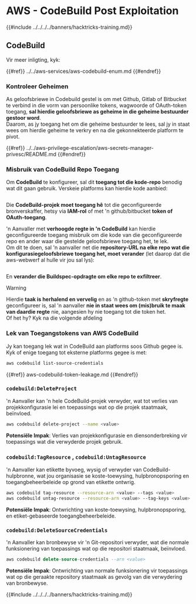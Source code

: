 # AWS - CodeBuild Post Exploitation

{{#include ../../../../banners/hacktricks-training.md}}

## CodeBuild

Vir meer inligting, kyk:

{{#ref}}
../../aws-services/aws-codebuild-enum.md
{{#endref}}

### Kontroleer Geheimen

As geloofsbriewe in Codebuild gestel is om met Github, Gitlab of Bitbucket te verbind in die vorm van persoonlike tokens, wagwoorde of OAuth-token toegang, **sal hierdie geloofsbriewe as geheime in die geheime bestuurder gestoor word**.\
Daarom, as jy toegang het om die geheime bestuurder te lees, sal jy in staat wees om hierdie geheime te verkry en na die gekonnekteerde platform te pivot.

{{#ref}}
../../aws-privilege-escalation/aws-secrets-manager-privesc/README.md
{{#endref}}

### Misbruik van CodeBuild Repo Toegang

Om **CodeBuild** te konfigureer, sal dit **toegang tot die kode-repo** benodig wat dit gaan gebruik. Verskeie platforms kan hierdie kode aanbied:

<figure><img src="../../../../images/image (96).png" alt=""><figcaption></figcaption></figure>

Die **CodeBuild-projek moet toegang hê** tot die geconfigureerde bronverskaffer, hetsy via **IAM-rol** of met 'n github/bitbucket **token of OAuth-toegang**.

'n Aanvaller met **verhoogde regte in 'n CodeBuild** kan hierdie geconfigureerde toegang misbruik om die kode van die geconfigureerde repo en ander waar die gestelde geloofsbriewe toegang het, te lek.\
Om dit te doen, sal 'n aanvaller net die **repository-URL na elke repo wat die konfigurasiegeloofsbriewe toegang het, moet verander** (let daarop dat die aws-webwerf al hulle vir jou sal lys):

<figure><img src="../../../../images/image (107).png" alt=""><figcaption></figcaption></figure>

En **verander die Buildspec-opdragte om elke repo te exfiltreer**.

> [!WARNING]
> Hierdie **taak is herhalend en vervelig** en as 'n github-token met **skryfregte** geconfigureer is, sal 'n aanvaller **nie in staat wees om (mis)bruik te maak van daardie regte** nie, aangesien hy nie toegang tot die token het.\
> Of het hy? Kyk na die volgende afdeling

### Lek van Toegangstokens van AWS CodeBuild

Jy kan toegang lek wat in CodeBuild aan platforms soos Github gegee is. Kyk of enige toegang tot eksterne platforms gegee is met:
```bash
aws codebuild list-source-credentials
```
{{#ref}}
aws-codebuild-token-leakage.md
{{#endref}}

### `codebuild:DeleteProject`

'n Aanvaller kan 'n hele CodeBuild-projek verwyder, wat tot verlies van projekkonfigurasie lei en toepassings wat op die projek staatmaak, beïnvloed.
```bash
aws codebuild delete-project --name <value>
```
**Potensiële Impak**: Verlies van projekkonfigurasie en diensonderbreking vir toepassings wat die verwyderde projek gebruik.

### `codebuild:TagResource` , `codebuild:UntagResource`

'n Aanvaller kan etikette byvoeg, wysig of verwyder van CodeBuild-hulpbronne, wat jou organisasie se koste-toewysing, hulpbronopsporing en toegangbeheerbeleide op grond van etikette ontwrig.
```bash
aws codebuild tag-resource --resource-arn <value> --tags <value>
aws codebuild untag-resource --resource-arn <value> --tag-keys <value>
```
**Potensiële Impak**: Ontwrichting van koste-toewysing, hulpbronopsporing, en etiket-gebaseerde toegangbeheerbeleide.

### `codebuild:DeleteSourceCredentials`

'n Aanvaller kan bronbewyse vir 'n Git-repositori verwyder, wat die normale funksionering van toepassings wat op die repositori staatmaak, beïnvloed.
```sql
aws codebuild delete-source-credentials --arn <value>
```
**Potensiële Impak**: Ontwrichting van normale funksionering vir toepassings wat op die geraakte repository staatmaak as gevolg van die verwydering van bronbewyse. 

{{#include ../../../../banners/hacktricks-training.md}}
